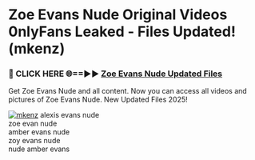 # Zoe Evans Nude Original Videos 0nlyFans Leaked - Files Updated! (mkenz)

<h3>🔴 CLICK HERE 🌐==►► <a href="https://tinyurl.com/52m3yx9h" rel="nofollow">Zoe Evans Nude Updated Files</a></h3>

Get Zoe Evans Nude and all content. Now you can access all videos and pictures of Zoe Evans Nude. New Updated Files 2025!

[![mkenz](https://i.imgur.com/TnHtlc8.gif)](https://tinyurl.com/52m3yx9h)
alexis evans nude<br>
zoe evan nude<br>
amber evans nude<br>
zoy evans nude<br>
nude amber evans
